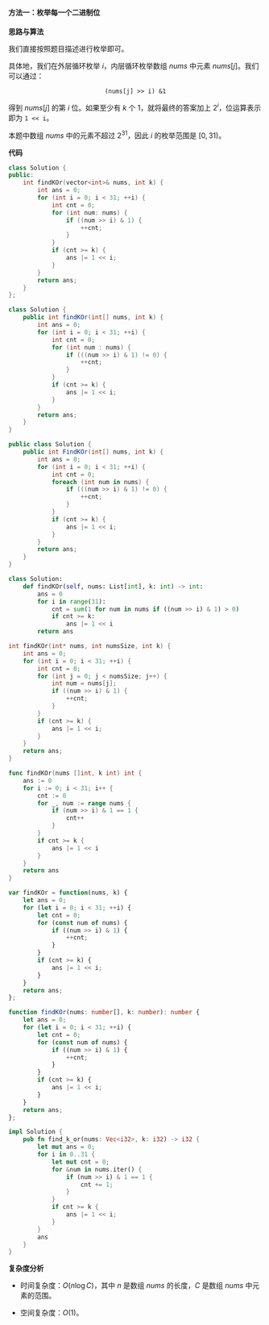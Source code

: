 #### 方法一：枚举每一个二进制位

**思路与算法**

我们直接按照题目描述进行枚举即可。

具体地，我们在外层循环枚举 $i$，内层循环枚举数组 $\textit{nums}$ 中元素 $\textit{nums}[j]$。我们可以通过：

$$
\texttt{(nums[j] >> i) \& 1}
$$

得到 $\textit{nums}[j]$ 的第 $i$ 位。如果至少有 $k$ 个 $1$，就将最终的答案加上 $2^i$，位运算表示即为 $\texttt{1 << i}$。

本题中数组 $\textit{nums}$ 中的元素不超过 $2^{31}$，因此 $i$ 的枚举范围是 $[0, 31)$。

**代码**

```C++ [sol1-C++]
class Solution {
public:
    int findKOr(vector<int>& nums, int k) {
        int ans = 0;
        for (int i = 0; i < 31; ++i) {
            int cnt = 0;
            for (int num: nums) {
                if ((num >> i) & 1) {
                    ++cnt;
                }
            }
            if (cnt >= k) {
                ans |= 1 << i;
            }
        }
        return ans;
    }
};
```

```Java [sol1-Java]
class Solution {
    public int findKOr(int[] nums, int k) {
        int ans = 0;
        for (int i = 0; i < 31; ++i) {
            int cnt = 0;
            for (int num : nums) {
                if (((num >> i) & 1) != 0) {
                    ++cnt;
                }
            }
            if (cnt >= k) {
                ans |= 1 << i;
            }
        }
        return ans;
    }
}
```

```C# [sol1-C#]
public class Solution {
    public int FindKOr(int[] nums, int k) {
        int ans = 0;
        for (int i = 0; i < 31; ++i) {
            int cnt = 0;
            foreach (int num in nums) {
                if (((num >> i) & 1) != 0) {
                    ++cnt;
                }
            }
            if (cnt >= k) {
                ans |= 1 << i;
            }
        }
        return ans;
    }
}
```

```Python [sol1-Python3]
class Solution:
    def findKOr(self, nums: List[int], k: int) -> int:
        ans = 0
        for i in range(31):
            cnt = sum(1 for num in nums if ((num >> i) & 1) > 0)
            if cnt >= k:
                ans |= 1 << i
        return ans
```

```C [sol1-C]
int findKOr(int* nums, int numsSize, int k) {
    int ans = 0;
    for (int i = 0; i < 31; ++i) {
        int cnt = 0;
        for (int j = 0; j < numsSize; j++) {
            int num = nums[j];
            if ((num >> i) & 1) {
                ++cnt;
            }
        }
        if (cnt >= k) {
            ans |= 1 << i;
        }
    }
    return ans;
}
```

```Go [sol1-Go]
func findKOr(nums []int, k int) int {
    ans := 0
    for i := 0; i < 31; i++ {
        cnt := 0
        for _, num := range nums {
            if (num >> i) & 1 == 1 {
                cnt++
            }
        }
        if cnt >= k {
            ans |= 1 << i
        }
    }
    return ans
}
```

```JavaScript [sol1-JavaScript]
var findKOr = function(nums, k) {
    let ans = 0;
    for (let i = 0; i < 31; ++i) {
        let cnt = 0;
        for (const num of nums) {
            if ((num >> i) & 1) {
                ++cnt;
            }
        }
        if (cnt >= k) {
            ans |= 1 << i;
        }
    }
    return ans;
};
```

```TypeScript [sol1-TypeScript]
function findKOr(nums: number[], k: number): number {
    let ans = 0;
    for (let i = 0; i < 31; ++i) {
        let cnt = 0;
        for (const num of nums) {
            if ((num >> i) & 1) {
                ++cnt;
            }
        }
        if (cnt >= k) {
            ans |= 1 << i;
        }
    }
    return ans;
};
```

```Rust [sol1-Rust]
impl Solution {
    pub fn find_k_or(nums: Vec<i32>, k: i32) -> i32 {
        let mut ans = 0;
        for i in 0..31 {
            let mut cnt = 0;
            for &num in nums.iter() {
                if (num >> i) & 1 == 1 {
                    cnt += 1;
                }
            }
            if cnt >= k {
                ans |= 1 << i;
            }
        }
        ans
    }
}
```

**复杂度分析**

- 时间复杂度：$O(n \log C)$，其中 $n$ 是数组 $\textit{nums}$ 的长度，$C$ 是数组 $\textit{nums}$ 中元素的范围。

- 空间复杂度：$O(1)$。